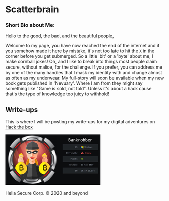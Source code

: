 # Scatterbrain

### Short Bio about Me:
Hello to the good, the bad, and the beautiful people,

Welcome to my page, you have now reached the end of the internet and if you somehow made it here by mistake, it's not too late to hit the `X` in the corner before you get submerged. So a little 'bit' or a 'byte' about me, I make cornball jokes! Oh, and I like to break into things most people claim secure, without malice, for the challenge. If you prefer, you can address me by one of the many handles that I mask my identity with and change almost as often as my underwear. My full-story will soon be available when my new book gets published in 'Nevuary'. Where I am from they might say something like "Game is sold, not told". Unless it's about a hack cause that's the type of knowledge too juicy to withhold!

## Write-ups
This is where I will be posting my write-ups for my digital adventures on [Hack the box](https://hackthebox.eu)

[<img src="img/card.jpeg" width="60%">](bankrobber.md) 


Hella Secure Corp. © 2020 and beyond  
 
